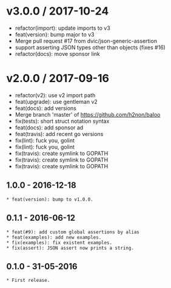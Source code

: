 
v3.0.0 / 2017-10-24
===================

  * refactor(import): update imports to v3
  * feat(version): bump major to v3
  * Merge pull request #17 from dvic/json-generic-assertion
  * support asserting JSON types other than objects (fixes #16)
  * refactor(docs): move sponsor link

v2.0.0 / 2017-09-16
===================

  * refactor(v2): use v2 import path
  * feat(upgrade): use gentleman v2
  * feat(docs): add versions
  * Merge branch 'master' of https://github.com/h2non/baloo
  * fix(tests): short struct notation syntax
  * feat(docs): add sponsor ad
  * feat(travis): add recent go versions
  * fix(lint): fuck you, golint
  * fix(lint): fuck you, golint
  * fix(travis): create symlink to GOPATH
  * fix(travis): create symlink to GOPATH
  * fix(travis): create symlink to GOPATH

## 1.0.0 - 2016-12-18

	* feat(version): bump to v1.0.0.

## 0.1.1 - 2016-06-12

	* feat(#9): add custom global assertions by alias
	* feat(examples): add new examples.
	* fix(examples): fix existent examples.
	* fix(assert): JSON assert now prints a string.

## 0.1.0 - 31-05-2016

	* First release.
